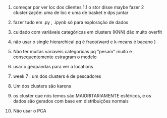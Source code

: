 1. começar por ver loc dos clientes 
1.1 o stor disse maybe fazer 2 clusterizaçõe: uma de loc e uma de basket e dps juntar

2. fazer tudo em .py , .ipynb só para exploração de dados 

3. cuidado com variáveis categóricas em clusters (KNN) dão muito overfit

4. não usar o single hierarchical pq é fraco(ward e k-means é bacano )

5. Não ter muitas variaveis categoricas pq "pesam" muito e consequentemente estragram  o modelo

6. usar o geopandas para ver a locations

7. week 7 : um dos clusters é de pescadores

8. Um dos clusters são karens

9. os cluster que nós temos são MAIORITARIAMENTE esféricos, e os dados são gerados com base em distribuições normais

10. Não usar o PCA 